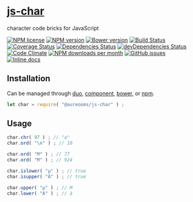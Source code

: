 [js-char](http://aureooms.github.io/js-char)
==

character code bricks for JavaScript

[![NPM license](https://img.shields.io/npm/l/@aureooms/js-char.svg?style=flat)](https://raw.githubusercontent.com/aureooms/js-char/master/LICENSE)
[![NPM version](https://img.shields.io/npm/v/@aureooms/js-char.svg?style=flat)](https://www.npmjs.org/package/@aureooms/js-char)
[![Bower version](https://img.shields.io/bower/v/@aureooms/js-char.svg?style=flat)](http://bower.io/search/?q=@aureooms/js-char)
[![Build Status](https://img.shields.io/travis/aureooms/js-char.svg?style=flat)](https://travis-ci.org/aureooms/js-char)
[![Coverage Status](https://img.shields.io/coveralls/aureooms/js-char.svg?style=flat)](https://coveralls.io/r/aureooms/js-char)
[![Dependencies Status](https://img.shields.io/david/aureooms/js-char.svg?style=flat)](https://david-dm.org/aureooms/js-char#info=dependencies)
[![devDependencies Status](https://img.shields.io/david/dev/aureooms/js-char.svg?style=flat)](https://david-dm.org/aureooms/js-char#info=devDependencies)
[![Code Climate](https://img.shields.io/codeclimate/github/aureooms/js-char.svg?style=flat)](https://codeclimate.com/github/aureooms/js-char)
[![NPM downloads per month](https://img.shields.io/npm/dm/@aureooms/js-char.svg?style=flat)](https://www.npmjs.org/package/@aureooms/js-char)
[![GitHub issues](https://img.shields.io/github/issues/aureooms/js-char.svg?style=flat)](https://github.com/aureooms/js-char/issues)
[![Inline docs](http://inch-ci.org/github/aureooms/js-char.svg?branch=master&style=shields)](http://inch-ci.org/github/aureooms/js-char)

## Installation

Can be managed through [duo](https://github.com/duojs/duo),
[component](https://github.com/componentjs/component),
[bower](https://github.com/bower/bower), or
[npm](https://github.com/npm/npm).

```js
let char = require( "@aureooms/js-char" ) ;
```

## Usage

```js
char.chr( 97 ) ; // "a"
char.ord( "\n" ) ; // 10

char.ord( "M" ) ; // 77
char.ord( "Μ" ) ; // 924

char.islower( "µ" ) ; // true
char.isupper( "À" ) ; // true

char.upper( "µ" ) ; // Μ
char.lower( "À" ) ; // à
```

